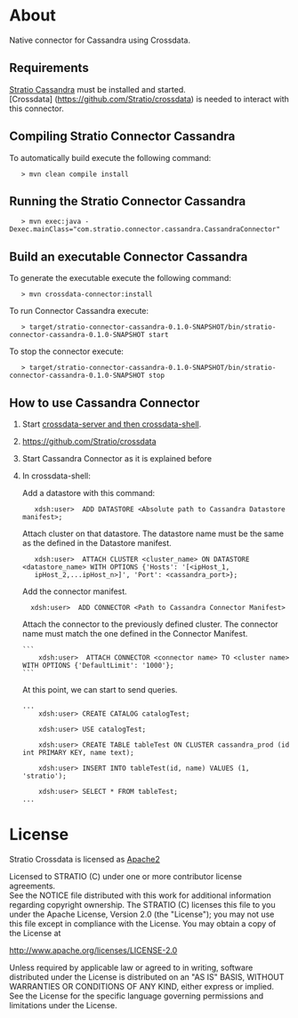 # About #

Native connector for Cassandra using Crossdata.

## Requirements ##

[Stratio Cassandra](https://github.com/Stratio/stratio-cassandra) must be installed and started.  
[Crossdata] (https://github.com/Stratio/crossdata) is needed to interact with this connector.

## Compiling Stratio Connector Cassandra ##

To automatically build execute the following command:

```
   > mvn clean compile install
```

## Running the Stratio Connector Cassandra ##

```
   > mvn exec:java -Dexec.mainClass="com.stratio.connector.cassandra.CassandraConnector"
```


## Build an executable Connector Cassandra ##

To generate the executable execute the following command:

```
   > mvn crossdata-connector:install
```

To run Connector Cassandra execute:

```
   > target/stratio-connector-cassandra-0.1.0-SNAPSHOT/bin/stratio-connector-cassandra-0.1.0-SNAPSHOT start
```

To stop the connector execute:

```
   > target/stratio-connector-cassandra-0.1.0-SNAPSHOT/bin/stratio-connector-cassandra-0.1.0-SNAPSHOT stop
```

## How to use Cassandra Connector ##

 1. Start [crossdata-server and then crossdata-shell](https://github.com/Stratio/crossdata).  
 2. https://github.com/Stratio/crossdata
 3. Start Cassandra Connector as it is explained before
 4. In crossdata-shell:
    
    Add a datastore with this command:
      
      ```
         xdsh:user>  ADD DATASTORE <Absolute path to Cassandra Datastore manifest>;
      ```

    Attach cluster on that datastore. The datastore name must be the same as the defined in the Datastore manifest.
    
      ```
         xdsh:user>  ATTACH CLUSTER <cluster_name> ON DATASTORE <datastore_name> WITH OPTIONS {'Hosts': '[<ipHost_1,
         ipHost_2,...ipHost_n>]', 'Port': <cassandra_port>};
      ```

    Add the connector manifest.

       ```
         xdsh:user>  ADD CONNECTOR <Path to Cassandra Connector Manifest>
       ```
    
    Attach the connector to the previously defined cluster. The connector name must match the one defined in the 
    Connector Manifest.
    
        ```
            xdsh:user>  ATTACH CONNECTOR <connector name> TO <cluster name> WITH OPTIONS {'DefaultLimit': '1000'};
        ```
    
    At this point, we can start to send queries.
    
        ...
            xdsh:user> CREATE CATALOG catalogTest;
        
            xdsh:user> USE catalogTest;
        
            xdsh:user> CREATE TABLE tableTest ON CLUSTER cassandra_prod (id int PRIMARY KEY, name text);
    
            xdsh:user> INSERT INTO tableTest(id, name) VALUES (1, 'stratio');
    
            xdsh:user> SELECT * FROM tableTest;
        ...


# License #

Stratio Crossdata is licensed as [Apache2](http://www.apache.org/licenses/LICENSE-2.0.txt)

Licensed to STRATIO (C) under one or more contributor license agreements.  
See the NOTICE file distributed with this work for additional information 
regarding copyright ownership.  The STRATIO (C) licenses this file
to you under the Apache License, Version 2.0 (the
"License"); you may not use this file except in compliance
with the License.  You may obtain a copy of the License at

  http://www.apache.org/licenses/LICENSE-2.0

Unless required by applicable law or agreed to in writing,
software distributed under the License is distributed on an
"AS IS" BASIS, WITHOUT WARRANTIES OR CONDITIONS OF ANY
KIND, either express or implied.  See the License for the
specific language governing permissions and limitations
under the License.

